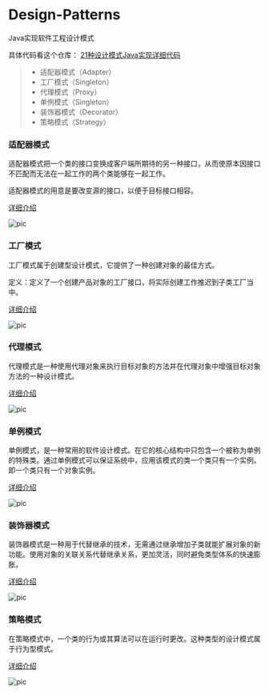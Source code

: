 # Design-Patterns
Java实现软件工程设计模式

具体代码看这个仓库：
[21种设计模式Java实现详细代码](http://www.cnblogs.com/java-my-life/archive/2012/04/13/2442795.html)

> * 适配器模式（Adapter）
> * 工厂模式（Singleton）
> * 代理模式（Proxy）
> * 单例模式（Singleton）
> * 装饰器模式（Decorator）
> * 策略模式（Strategy）





### 适配器模式

适配器模式把一个类的接口变换成客户端所期待的另一种接口，从而使原本因接口不匹配而无法在一起工作的两个类能够在一起工作。

适配器模式的用意是要改变源的接口，以便于目标接口相容。

[详细介绍](http://www.cnblogs.com/java-my-life/archive/2012/04/13/2442795.html)

![pic](./1.png)


### 工厂模式

工厂模式属于创建型设计模式，它提供了一种创建对象的最佳方式。

定义：定义了一个创建产品对象的工厂接口，将实际创建工作推迟到子类工厂当中。

[详细介绍](https://www.cnblogs.com/chenxkang/p/6689631.html)

![pic](https://images2015.cnblogs.com/blog/732741/201704/732741-20170410135243813-72690066.png)


### 代理模式

代理模式是一种使用代理对象来执行目标对象的方法并在代理对象中增强目标对象方法的一种设计模式。

[详细介绍](https://www.cnblogs.com/chentingk/p/6433372.html)

![pic](https://images2015.cnblogs.com/blog/868641/201702/868641-20170223143028726-1614844024.png)


### 单例模式

单例模式，是一种常用的软件设计模式。在它的核心结构中只包含一个被称为单例的特殊类。通过单例模式可以保证系统中，应用该模式的类一个类只有一个实例。即一个类只有一个对象实例。

[详细介绍](http://www.runoob.com/design-pattern/singleton-pattern.html)

![pic](http://www.runoob.com/wp-content/uploads/2014/08/singleton_pattern_uml_diagram.jpg)


### 装饰器模式

装饰器模式是一种用于代替继承的技术，无需通过继承增加子类就能扩展对象的新功能。使用对象的关联关系代替继承关系，更加灵活，同时避免类型体系的快速膨胀。

[详细介绍](https://www.cnblogs.com/jzb-blog/p/6717349.html)

![pic](https://images2015.cnblogs.com/blog/815220/201704/815220-20170416031217864-1019073972.png)


### 策略模式

在策略模式中，一个类的行为或其算法可以在运行时更改。这种类型的设计模式属于行为型模式。

[详细介绍](http://www.runoob.com/design-pattern/strategy-pattern.html)

![pic](http://www.runoob.com/wp-content/uploads/2014/08/strategy_pattern_uml_diagram.jpg)







